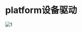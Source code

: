 # platform设备驱动

![1](https://github.com/YM199/IMX6ULL/blob/main/driver/platform/img/Linux%E6%80%BB%E7%BA%BF%E3%80%81%E8%AE%BE%E5%A4%87%E3%80%81%E9%A9%B1%E5%8A%A8%E6%A8%A1%E5%BC%8F.png)
